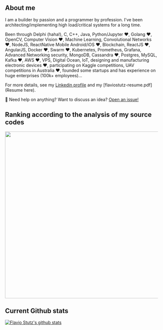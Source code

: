 
## About me

I am a builder by passion and a programmer by profession. I've been architecting/implementing high load/critical systems for a long time.

Been through Delphi (haha!), C, C++, Java, Python/Jupyter ❤️, Golang ❤️, OpenCV, Computer Vision ❤️, Machine Learning, Convolutional Networks ❤️, NodeJS, ReactNative Mobile Android/iOS ❤️, Blockchain, ReactJS ❤️, AngularJS, Docker ❤️, Swarm ❤️, Kubernetes, Prometheus, Grafana, Advanced Networking security, MongoDB, Cassandra ❤️, Postgres, MySQL, Kafka ❤️, AWS ❤️, VPS, Digital Ocean, IoT, designing and manufacturing electronic devices ❤️, participating on Kaggle competitions, UAV competitions in Australia ❤️, founded some startups and has experience on huge enterprises (100k+ employees)...

For more details, see my [Linkedin profile](https://www.linkedin.com/in/flaviostutz/) and my [flaviostutz-resume.pdf](Resume here).

💬 Need help on anything? Want to discuss an idea? [Open an issue!](http://github.com/flaviostutz/flaviostutz)

## Ranking according to the analysis of my source codes

<img
  src="https://cr-ss-service.azurewebsites.net/api/ScreenShot?widget=summary&username=flaviostutz&badges=3&show-avatar=false&style=--header-bg-color:%23000;--border-radius:10px"
  width=550
/>

## Current Github stats

[![Flavio Stutz's github stats](https://github-readme-stats.vercel.app/api?username=flaviostutz)](https://github.com/anuraghazra/github-readme-stats)
